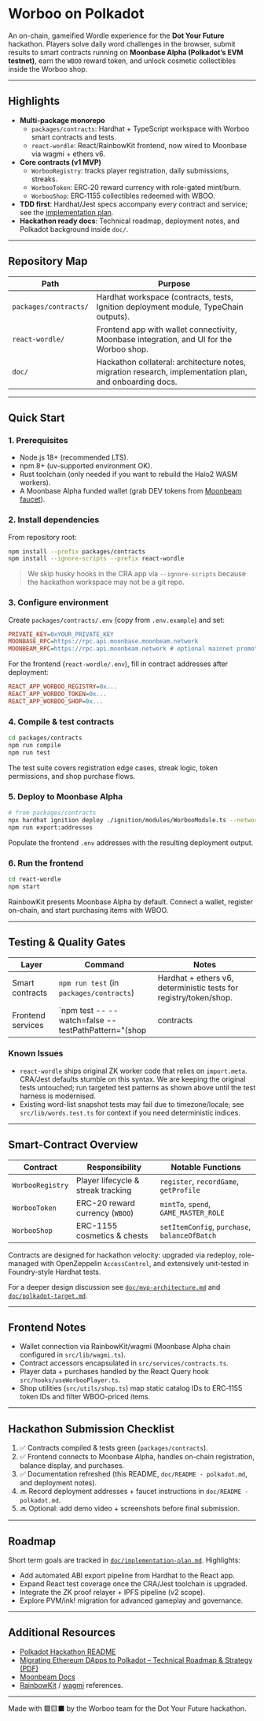 # Worboo on Polkadot

An on-chain, gameified Wordle experience for the **Dot Your Future** hackathon. Players solve daily word challenges in the browser, submit results to smart contracts running on **Moonbase Alpha (Polkadot’s EVM testnet)**, earn the `WBOO` reward token, and unlock cosmetic collectibles inside the Worboo shop.

---

## Highlights

- **Multi-package monorepo**
  - `packages/contracts`: Hardhat + TypeScript workspace with Worboo smart contracts and tests.
  - `react-wordle`: React/RainbowKit frontend, now wired to Moonbase via wagmi + ethers v6.
- **Core contracts (v1 MVP)**
  - `WorbooRegistry`: tracks player registration, daily submissions, streaks.
  - `WorbooToken`: ERC‑20 reward currency with role-gated mint/burn.
  - `WorbooShop`: ERC‑1155 collectibles redeemed with WBOO.
- **TDD first**: Hardhat/Jest specs accompany every contract and service; see the [implementation plan](doc/implementation-plan.md).
- **Hackathon ready docs**: Technical roadmap, deployment notes, and Polkadot background inside `doc/`.

---

## Repository Map

| Path | Purpose |
| --- | --- |
| `packages/contracts/` | Hardhat workspace (contracts, tests, Ignition deployment module, TypeChain outputs). |
| `react-wordle/` | Frontend app with wallet connectivity, Moonbase integration, and UI for the Worboo shop. |
| `doc/` | Hackathon collateral: architecture notes, migration research, implementation plan, and onboarding docs. |

---

## Quick Start

### 1. Prerequisites
- Node.js 18+ (recommended LTS).
- npm 8+ (uv-supported environment OK).
- Rust toolchain (only needed if you want to rebuild the Halo2 WASM workers).
- A Moonbase Alpha funded wallet (grab DEV tokens from [Moonbeam faucet](https://docs.moonbeam.network/builders/get-started/networks/moonbase/faucet/)).

### 2. Install dependencies
From repository root:

```bash
npm install --prefix packages/contracts
npm install --ignore-scripts --prefix react-wordle
```

> We skip husky hooks in the CRA app via `--ignore-scripts` because the hackathon workspace may not be a git repo.

### 3. Configure environment

Create `packages/contracts/.env` (copy from `.env.example`) and set:

```ini
PRIVATE_KEY=0xYOUR_PRIVATE_KEY
MOONBASE_RPC=https://rpc.api.moonbase.moonbeam.network
MOONBEAM_RPC=https://rpc.api.moonbeam.network # optional mainnet promotion
```

For the frontend (`react-wordle/.env`), fill in contract addresses after deployment:

```ini
REACT_APP_WORBOO_REGISTRY=0x...
REACT_APP_WORBOO_TOKEN=0x...
REACT_APP_WORBOO_SHOP=0x...
```

### 4. Compile & test contracts

```bash
cd packages/contracts
npm run compile
npm run test
```

The test suite covers registration edge cases, streak logic, token permissions, and shop purchase flows.

### 5. Deploy to Moonbase Alpha

```bash
# from packages/contracts
npx hardhat ignition deploy ./ignition/modules/WorbooModule.ts --network moonbase
npm run export:addresses
```

Populate the frontend `.env` addresses with the resulting deployment output.

### 6. Run the frontend

```bash
cd react-wordle
npm start
```

RainbowKit presents Moonbase Alpha by default. Connect a wallet, register on-chain, and start purchasing items with WBOO.

---

## Testing & Quality Gates

| Layer | Command | Notes |
| --- | --- | --- |
| Smart contracts | `npm run test` (in `packages/contracts`) | Hardhat + ethers v6, deterministic tests for registry/token/shop. |
| Frontend services | `npm test -- --watch=false --testPathPattern="(shop|contracts|words)"` | Runs the curated unit tests (shop utilities, contract config, word helpers). Legacy CRA tests currently require additional polyfills (see “Known Issues”). |

### Known Issues

- `react-wordle` ships original ZK worker code that relies on `import.meta`. CRA/Jest defaults stumble on this syntax. We are keeping the original tests untouched; run targeted test patterns as shown above until the test harness is modernised.
- Existing word-list snapshot tests may fail due to timezone/locale; see `src/lib/words.test.ts` for context if you need deterministic indices.

---

## Smart-Contract Overview

| Contract | Responsibility | Notable Functions |
| --- | --- | --- |
| `WorbooRegistry` | Player lifecycle & streak tracking | `register`, `recordGame`, `getProfile` |
| `WorbooToken` | ERC-20 reward currency (`WBOO`) | `mintTo`, `spend`, `GAME_MASTER_ROLE` |
| `WorbooShop` | ERC-1155 cosmetics & chests | `setItemConfig`, `purchase`, `balanceOfBatch` |

Contracts are designed for hackathon velocity: upgraded via redeploy, role-managed with OpenZeppelin `AccessControl`, and extensively unit-tested in Foundry-style Hardhat tests.

For a deeper design discussion see [`doc/mvp-architecture.md`](doc/mvp-architecture.md) and [`doc/polkadot-target.md`](doc/polkadot-target.md).

---

## Frontend Notes

- Wallet connection via RainbowKit/wagmi (Moonbase Alpha chain configured in `src/lib/wagmi.ts`).
- Contract accessors encapsulated in `src/services/contracts.ts`.
- Player data + purchases handled by the React Query hook `src/hooks/useWorbooPlayer.ts`.
- Shop utilities (`src/utils/shop.ts`) map static catalog IDs to ERC‑1155 token IDs and filter WBOO-priced items.

---

## Hackathon Submission Checklist

1. ✅ Contracts compiled & tests green (`packages/contracts`).
2. ✅ Frontend connects to Moonbase Alpha, handles on-chain registration, balance display, and purchases.
3. ✅ Documentation refreshed (this README, `doc/README - polkadot.md`, and deployment notes).
4. 🔜 Record deployment addresses + faucet instructions in `doc/README - polkadot.md`.
5. 🔜 Optional: add demo video + screenshots before final submission.

---

## Roadmap

Short term goals are tracked in [`doc/implementation-plan.md`](doc/implementation-plan.md). Highlights:

- Add automated ABI export pipeline from Hardhat to the React app.
- Expand React test coverage once the CRA/Jest toolchain is upgraded.
- Integrate the ZK proof relayer + IPFS pipeline (v2 scope).
- Explore PVM/ink! migration for advanced gameplay and governance.

---

## Additional Resources

- [Polkadot Hackathon README](doc/README%20-%20polkadot.md)
- [Migrating Ethereum DApps to Polkadot – Technical Roadmap & Strategy (PDF)](doc/Migrating%20Ethereum%20DApps%20to%20Polkadot%20–%20Technical%20Roadmap%20%26%20Strategy.pdf)
- [Moonbeam Docs](https://docs.moonbeam.network/)
- [RainbowKit](https://www.rainbowkit.com/) / [wagmi](https://wagmi.sh/) references.

---

Made with 🟩🟨⬛ by the Worboo team for the Dot Your Future hackathon.
